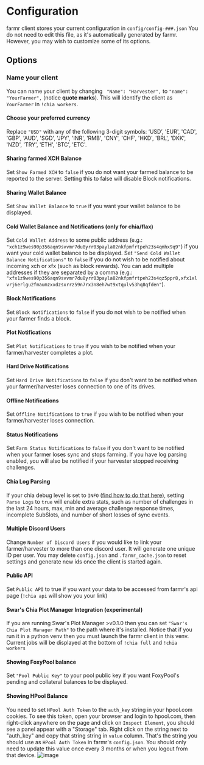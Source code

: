 # Configuration
farmr client stores your current configuration in ``config/config-###.json``
You do not need to edit this file, as it's automatically generated by farmr. However, you may wish to customize some of its options.

## Options


### Name your client
You can name your client by changing `` "Name": "Harvester",`` to ``"name": "YourFarmer",`` (notice **quote marks**). This will identify the client as ``YourFarmer`` in `` !chia workers ``.

#### Choose your preferred currency
Replace ``"USD"`` with any of the following 3-digit symbols: ‘USD’, 'EUR', 'CAD', 'GBP', 'AUD', 'SGD', 'JPY', 'INR', 'RMB', 'CNY', 'CHF', 'HKD', 'BRL', 'DKK', 'NZD', 'TRY', 'ETH', 'BTC', 'ETC'.

#### Sharing farmed XCH Balance
Set ``Show Farmed XCH`` to ``false`` if you do not want your farmed balance to be reported to the server. Setting this to false will disable Block notifications.

#### Sharing Wallet Balance
Set ``Show Wallet Balance`` to ``true`` if you want your wallet balance to be displayed.

#### Cold Wallet Balance and Notifications (only for chia/flax)
Set ``Cold Wallet Address`` to some public address (e.g.: ``"xch1z9wes90p356aqn9svvmr7du8yrr03payla02nkfpmfrtpeh23s4qmhx9q9"``) if you want your cold wallet balance to be displayed. Set ``"Send Cold Wallet Balance Notifications"`` to ``false`` if you do not wish to be notified about incoming xch or xfx (such as block rewards).
You can add multiple addresses if they are separated by a comma (e.g.: ``"xfx1z9wes90p356aqn9svvmr7du8yrr03payla02nkfpmfrtpeh23s4qz5ppr8,xfx1xlvrj6erlgu2fmaumzxxdzsxrrz59n7rx3n8eh7wt9xtqulv53hq8qfden"``).

#### Block Notifications
Set ``Block Notifications`` to ``false`` if you do not wish to be notified when your farmer finds a block.

#### Plot Notifications
Set ``Plot Notifications`` to ``true`` if you wish to be notified when your farmer/harvester completes a plot.

#### Hard Drive Notifications
Set ``Hard Drive Notifications`` to ``false`` if you don't want to be notified when your farmer/harvester loses connection to one of its drives.

#### Offline Notifications
Set ``Offline Notifications`` to ``true`` if you wish to be notified when your farmer/harvester loses connection.

#### Status Notifications
Set ``Farm Status Notifications`` to ``false`` if you don't want to be notified when your farmer loses sync and stops farming. If you have log parsing enabled, you will also be notified if your harvester stopped receiving challenges.

#### Chia Log Parsing
If your chia debug level is set to ``INFO`` ([find how to do that here](https://thechiafarmer.com/2021/04/20/how-to-enable-chia-logs-on-windows/)), setting ``Parse Logs`` to ``true`` will enable extra stats, such as number of challenges in the last 24 hours, max, min and average challenge response times, incomplete SubSlots, and number of short losses of sync events.

#### Multiple Discord Users
Change ``Number of Discord Users`` if you would like to link your farmer/harvester to more than one discord user. It will generate one unique ID per user.
You may delete ``config.json`` and ``.farmr_cache.json`` to reset settings and generate new ids once the client is started again.

#### Public API
Set ``Public API`` to true if you want your data to be accessed from farmr's api page (``!chia api`` will show you your link)

#### Swar's Chia Plot Manager Integration (experimental)
If you are running Swar's Plot Manager >v0.1.0 then you can set ``"Swar's Chia Plot Manager Path"`` to the path where it's installed.
Notice that if you run it in a python venv then you must launch the farmr client in this venv. Current jobs will be displayed at the bottom of ``!chia full`` and ``!chia workers``

#### Showing FoxyPool balance
Set ``"Pool Public Key"`` to your pool public key if you want FoxyPool's pending and collateral balances to be displayed.

#### Showing HPool Balance

You need to set ``HPool Auth Token`` to the ``auth_key`` string in your hpool.com cookies. To see this token, open your browser and login to hpool.com, then right-click anywhere on the page and click on ``Inspect Element``, you should see a panel appear with a "Storage" tab. Right click on the string next to "auth_key" and copy that string string in ``value`` column. That's the string you should use as ``HPool Auth Token`` in farmr's ``config.json``. You should only need to update this value once every 3 months or when you logout from that device.
![image](https://user-images.githubusercontent.com/82336674/120874560-063c0200-c59f-11eb-8110-2be81469651b.png)
